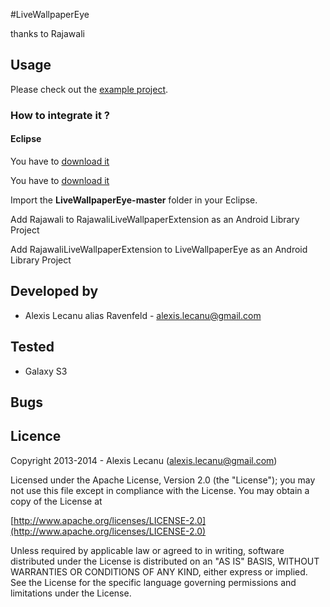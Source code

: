 #LiveWallpaperEye


thanks to Rajawali


## Usage

Please check out the [example project](https://github.com/ravenfeld/LiveWallpaperEye/tree/master).


### How to integrate it ?

#### Eclipse
 You have to [download it](https://github.com/ravenfeld/RajawaliLiveWallpaperExtension/archive/master.zip) 
 
 You have to [download it](https://github.com/ravenfeld/Rajawali/archive/my-dev.zip) 
 
 Import the **LiveWallpaperEye-master** folder in your Eclipse.
 
Add Rajawali to RajawaliLiveWallpaperExtension as an Android Library Project

 Add RajawaliLiveWallpaperExtension to LiveWallpaperEye as an Android Library Project
   
## Developed by
  * Alexis Lecanu alias Ravenfeld - [alexis.lecanu@gmail.com](mailto:alexis.lecanu@gmail.com)
    
## Tested 
  * Galaxy S3
    
## Bugs

## Licence
    
Copyright 2013-2014 - Alexis Lecanu ([alexis.lecanu@gmail.com](mailto:alexis.lecanu@gmail.com))
    
Licensed under the Apache License, Version 2.0 (the "License"); you may not
use this file except in compliance with the License. You may obtain a copy of
the License at

  [http://www.apache.org/licenses/LICENSE-2.0](http://www.apache.org/licenses/LICENSE-2.0)
    
Unless required by applicable law or agreed to in writing, software
distributed under the License is distributed on an "AS IS" BASIS, WITHOUT
WARRANTIES OR CONDITIONS OF ANY KIND, either express or implied. See the
License for the specific language governing permissions and limitations under
the License.
